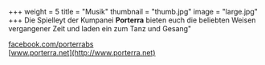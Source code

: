 +++
weight = 5
title = "Musik"
thumbnail = "thumb.jpg"
image = "large.jpg"
+++
Die Spielleyt der Kumpanei **Porterra** bieten euch die beliebten Weisen vergangener Zeit und laden ein zum Tanz und Gesang"

[facebook.com/porterrabs](https://www.facebook.com/porterrabs)  
[www.porterra.net](http://www.porterra.net)